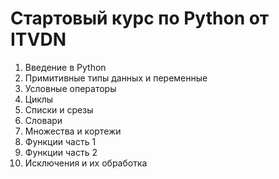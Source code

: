 # Стартовый курс по Python от ITVDN

1. Введение в Python
2. Примитивные типы данных и переменные
3. Условные операторы
4. Циклы
5. Списки и срезы
6. Словари
7. Множества и кортежи
8. Функции часть 1
9. Функции часть 2
10. Исключения и их обработка

